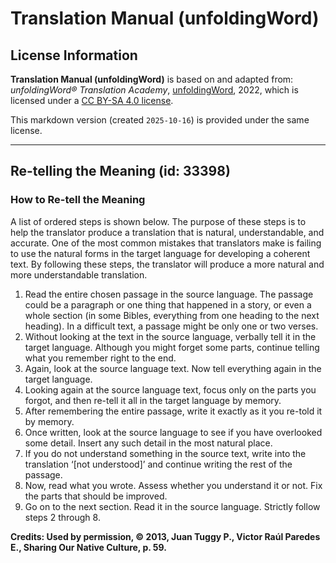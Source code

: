 # Translation Manual (unfoldingWord)

## License Information

**Translation Manual (unfoldingWord)** is based on and adapted from: _unfoldingWord® Translation Academy_, [unfoldingWord](https://unfoldingword.org/utw), 2022, which is licensed under a [CC BY-SA 4.0 license](https://creativecommons.org/licenses/by-sa/4.0/legalcode.en).

This markdown version (created `2025-10-16`) is provided under the same license.



--------------------------------

## Re-telling the Meaning (id: 33398)

### How to Re\-tell the Meaning

A list of ordered steps is shown below. The purpose of these steps is to help the translator produce a translation that is natural, understandable, and accurate. One of the most common mistakes that translators make is failing to use the natural forms in the target language for developing a coherent text. By following these steps, the translator will produce a more natural and more understandable translation.

1. Read the entire chosen passage in the source language. The passage could be a paragraph or one thing that happened in a story, or even a whole section (in some Bibles, everything from one heading to the next heading). In a difficult text, a passage might be only one or two verses.
2. Without looking at the text in the source language, verbally tell it in the target language. Although you might forget some parts, continue telling what you remember right to the end.
3. Again, look at the source language text. Now tell everything again in the target language.
4. Looking again at the source language text, focus only on the parts you forgot, and then re\-tell it all in the target language by memory.
5. After remembering the entire passage, write it exactly as it you re\-told it by memory.
6. Once written, look at the source language to see if you have overlooked some detail. Insert any such detail in the most natural place.
7. If you do not understand something in the source text, write into the translation ‘\[not understood]’ and continue writing the rest of the passage.
8. Now, read what you wrote. Assess whether you understand it or not. Fix the parts that should be improved.
9. Go on to the next section. Read it in the source language. Strictly follow steps 2 through 8\.

**Credits: Used by permission, © 2013, Juan Tuggy P., Victor Raúl Paredes E., Sharing Our Native Culture, p. 59\.**


